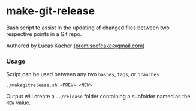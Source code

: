 make-git-release
================

Bash script to assist in the updating of changed files between two respective points in a Git repo.

Authored by Lucas Kacher (<promiseofcake@gmail.com>)

### Usage

Script can be used between any two `hashes`, `tags`, or `branches`

`./makegitrelease.sh <PREV> <NEW>`

Output will create a `../release` folder containing a subfolder named as the `NEW` value.
